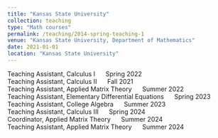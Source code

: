 ```yaml
---
title: "Kansas State University"
collection: teaching
type: "Math courses"
permalink: /teaching/2014-spring-teaching-1
venue: "Kansas State University, Department of Mathematics"
date: 2021-01-01
location: "Kansas State University"
---
```


Teaching Assistant, Calculus I  &nbsp;&nbsp;&nbsp;&nbsp; Spring 2022  
Teaching Assistant, Calculus II  &nbsp;&nbsp;&nbsp;&nbsp; Fall 2021  
Teaching Assistant, Applied Matrix Theory  &nbsp;&nbsp;&nbsp;&nbsp; Summer 2022  
Teaching Assistant, Elementary Differential Equations  &nbsp;&nbsp;&nbsp;&nbsp; Spring 2023  
Teaching Assistant, College Algebra  &nbsp;&nbsp;&nbsp;&nbsp; Summer 2023  
Teaching Assistant, Calculus III  &nbsp;&nbsp;&nbsp;&nbsp; Spring 2024  
Coordinator, Applied Matrix Theory  &nbsp;&nbsp;&nbsp;&nbsp; Summer 2024  
Teaching Assistant, Applied Matrix Theory  &nbsp;&nbsp;&nbsp;&nbsp; Summer 2024  



